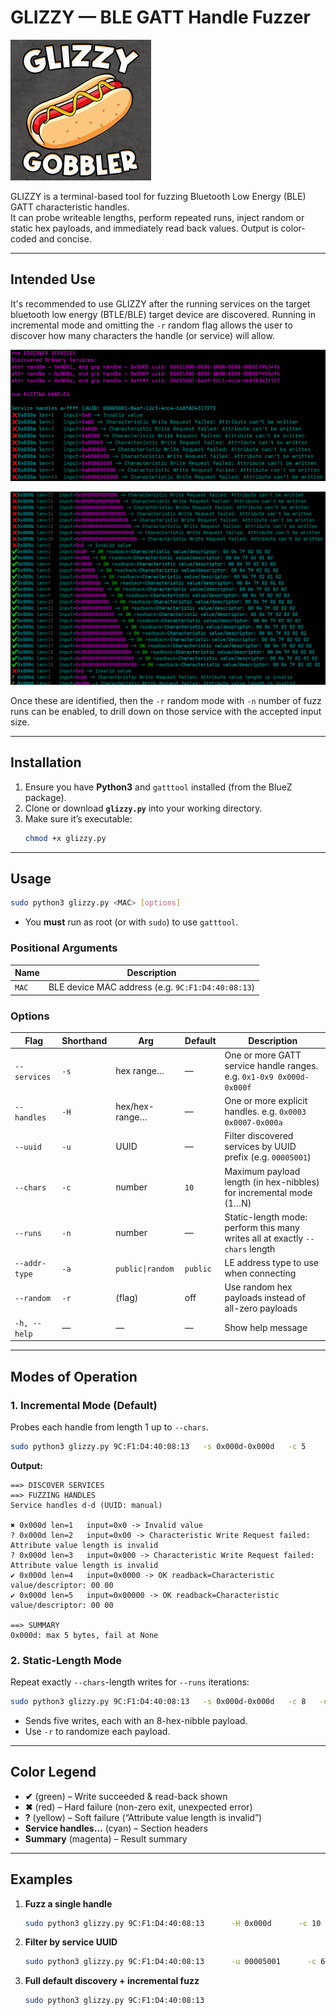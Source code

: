# GLIZZY — BLE GATT Handle Fuzzer

![GLIZZY Icon PNG](glizzy.jpg "Glizzy Gobbler")

GLIZZY is a terminal-based tool for fuzzing Bluetooth Low Energy (BLE) GATT characteristic handles.  
It can probe writeable lengths, perform repeated runs, inject random or static hex payloads, and immediately read back values. Output is color-coded and concise.

---

## Intended Use

It's recommended to use GLIZZY after the running services on the target bluetooth low energy (BTLE/BLE) target device are discovered. Running in incremental mode and omitting the `-r` random flag allows the user to discover how many characters the handle (or service) will allow.

![ GLIZZY Run ](glizzyrun.png "GLIZZY Run")

![ GLIZZY Run 2 ](glizzyrun2.png "GLIZZY Run 2")

Once these are identified, then the `-r` random mode with `-n` number of fuzz runs can be enabled, to drill down on those service with the accepted input size.

---

## Installation

1. Ensure you have **Python3** and `gatttool` installed (from the BlueZ package).
2. Clone or download **`glizzy.py`** into your working directory.
3. Make sure it’s executable:
   ```bash
   chmod +x glizzy.py
   ```

---

## Usage

```bash
sudo python3 glizzy.py <MAC> [options]
```

- You **must** run as root (or with `sudo`) to use `gatttool`.

### Positional Arguments

| Name  | Description                             |
|-------|-----------------------------------------|
| `MAC` | BLE device MAC address (e.g. `9C:F1:D4:40:08:13`) |

### Options

| Flag                    | Shorthand | Arg        | Default  | Description                                                                    |
|-------------------------|-----------|------------|----------|--------------------------------------------------------------------------------|
| `--services`            | `-s`      | hex range… | —        | One or more GATT service handle ranges. e.g. `0x1-0x9 0x000d-0x000f`            |
| `--handles`             | `-H`      | hex/hex-range… | —     | One or more explicit handles. e.g. `0x0003 0x0007-0x000a`                        |
| `--uuid`                | `-u`      | UUID       | —        | Filter discovered services by UUID prefix (e.g. `00005001`)                     |
| `--chars`               | `-c`      | number     | `10`     | Maximum payload length (in hex-nibbles) for incremental mode (1…N)              |
| `--runs`                | `-n`      | number     | —        | Static-length mode: perform this many writes all at exactly `--chars` length    |
| `--addr-type`           | `-a`      | `public\|random` | `public` | LE address type to use when connecting                                          |
| `--random`              | `-r`      | (flag)     | off      | Use random hex payloads instead of all-zero payloads                            |
| `-h, --help`            | —         | —          | —        | Show help message                                                               |

---

## Modes of Operation

### 1. Incremental Mode (Default)
Probes each handle from length 1 up to `--chars`.

```bash
sudo python3 glizzy.py 9C:F1:D4:40:08:13   -s 0x000d-0x000d   -c 5
```

**Output:**
```
==> DISCOVER SERVICES
==> FUZZING HANDLES
Service handles d-d (UUID: manual)

✖ 0x000d len=1   input=0x0 -> Invalid value
? 0x000d len=2   input=0x00 -> Characteristic Write Request failed: Attribute value length is invalid
? 0x000d len=3   input=0x000 -> Characteristic Write Request failed: Attribute value length is invalid
✔ 0x000d len=4   input=0x0000 -> OK readback=Characteristic value/descriptor: 00 00
✔ 0x000d len=5   input=0x00000 -> OK readback=Characteristic value/descriptor: 00 00

==> SUMMARY
0x000d: max 5 bytes, fail at None
```

### 2. Static-Length Mode
Repeat exactly `--chars`-length writes for `--runs` iterations:

```bash
sudo python3 glizzy.py 9C:F1:D4:40:08:13   -s 0x000d-0x000d   -c 8   -n 5
```

- Sends five writes, each with an 8-hex-nibble payload.
- Use `-r` to randomize each payload.

---

## Color Legend

- **✔** (green) – Write succeeded & read-back shown  
- **✖** (red) – Hard failure (non-zero exit, unexpected error)  
- **?** (yellow) – Soft failure (“Attribute value length is invalid”)  
- **Service handles…** (cyan) – Section headers  
- **Summary** (magenta) – Result summary  

---

## Examples

1. **Fuzz a single handle**  
   ```bash
   sudo python3 glizzy.py 9C:F1:D4:40:08:13      -H 0x000d      -c 10      -r
   ```

2. **Filter by service UUID**  
   ```bash
   sudo python3 glizzy.py 9C:F1:D4:40:08:13      -u 00005001      -c 6
   ```

3. **Full default discovery + incremental fuzz**  
   ```bash
   sudo python3 glizzy.py 9C:F1:D4:40:08:13
   ```


